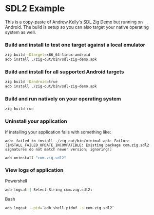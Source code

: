 # SDL2 Example

This is a copy-paste of [Andrew Kelly's SDL Zig Demo](https://github.com/andrewrk/sdl-zig-demo) but running on Android. The build is setup so you can also target your native operating system as well.

### Build and install to test one target against a local emulator

```sh
zig build -Dtarget=x86_64-linux-android
adb install ./zig-out/bin/sdl-zig-demo.apk
```

### Build and install for all supported Android targets

```sh
zig build -Dandroid=true
adb install ./zig-out/bin/sdl-zig-demo.apk
```

### Build and run natively on your operating system

```sh
zig build run
```

### Uninstall your application

If installing your application fails with something like:
```
adb: failed to install ./zig-out/bin/minimal.apk: Failure [INSTALL_FAILED_UPDATE_INCOMPATIBLE: Existing package com.zig.sdl2 signatures do not match newer version; ignoring!]
```

```sh
adb uninstall "com.zig.sdl2"
```

### View logs of application

Powershell
```sh
adb logcat | Select-String com.zig.sdl2:
```

Bash
```sh
adb logcat --pid=`adb shell pidof -s com.zig.sdl2`
```

